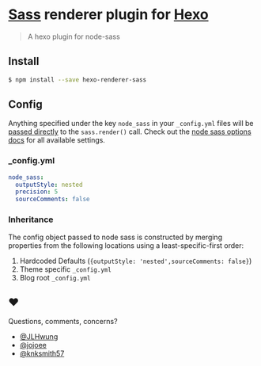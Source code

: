 [Sass] renderer plugin for [Hexo]
=================================

> A hexo plugin for node-sass

## Install
```sh
$ npm install --save hexo-renderer-sass
```

## Config
Anything specified under the key `node_sass` in your `_config.yml` files will
be [passed directly] to the `sass.render()` call. Check out the [node sass options docs]
for all available settings.

### _config.yml
```yaml
node_sass:
  outputStyle: nested
  precision: 5
  sourceComments: false
```

### Inheritance
The config object passed to node sass is constructed by merging properties from
the following locations using a least-specific-first order:

1. Hardcoded Defaults (`{outputStyle: 'nested',sourceComments: false}`)
2. Theme specific `_config.yml`
3. Blog root `_config.yml`


## ♥︎
Questions, comments, concerns?
* [@JLHwung](https://github.com/JLHwung)
* [@jojoee](https://github.com/jojoee)
* [@knksmith57](https://github.com/knksmith57)


[Hexo]:                   http://hexo.io
[Sass]:                   http://sass-lang.com/
[node-sass]:              https://github.com/andrew/node-sass
[passed directly]:        index.js:#L22
[node sass options docs]: https://github.com/sass/node-sass#options


